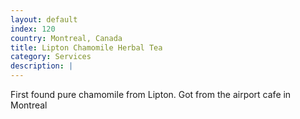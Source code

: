 ```yaml
---
layout: default
index: 120
country: Montreal, Canada
title: Lipton Chamomile Herbal Tea
category: Services
description: |
---
```


First found pure chamomile from Lipton. Got from the airport cafe in Montreal